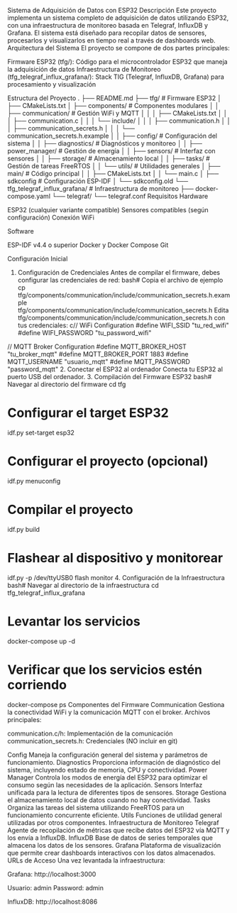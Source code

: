 Sistema de Adquisición de Datos con ESP32
Descripción
Este proyecto implementa un sistema completo de adquisición de datos utilizando ESP32, con una infraestructura de monitoreo basada en Telegraf, InfluxDB y Grafana. El sistema está diseñado para recopilar datos de sensores, procesarlos y visualizarlos en tiempo real a través de dashboards web.
Arquitectura del Sistema
El proyecto se compone de dos partes principales:

Firmware ESP32 (tfg/): Código para el microcontrolador ESP32 que maneja la adquisición de datos
Infraestructura de Monitoreo (tfg_telegraf_influx_grafana/): Stack TIG (Telegraf, InfluxDB, Grafana) para procesamiento y visualización

Estructura del Proyecto
.
├── README.md
├── tfg/                                  # Firmware ESP32
│   ├── CMakeLists.txt
│   ├── components/                       # Componentes modulares
│   │   ├── communication/                # Gestión WiFi y MQTT
│   │   │   ├── CMakeLists.txt
│   │   │   ├── communication.c
│   │   │   └── include/
│   │   │       ├── communication.h
│   │   │       ├── communication_secrets.h
│   │   │       └── communication_secrets.h.example
│   │   ├── config/                       # Configuración del sistema
│   │   ├── diagnostics/                  # Diagnósticos y monitoreo
│   │   ├── power_manager/                # Gestión de energía
│   │   ├── sensors/                      # Interfaz con sensores
│   │   ├── storage/                      # Almacenamiento local
│   │   ├── tasks/                        # Gestión de tareas FreeRTOS
│   │   └── utils/                        # Utilidades generales
│   ├── main/                             # Código principal
│   │   ├── CMakeLists.txt
│   │   └── main.c
│   ├── sdkconfig                         # Configuración ESP-IDF
│   └── sdkconfig.old
└── tfg_telegraf_influx_grafana/          # Infraestructura de monitoreo
    ├── docker-compose.yaml
    └── telegraf/
        └── telegraf.conf
Requisitos
Hardware

ESP32 (cualquier variante compatible)
Sensores compatibles (según configuración)
Conexión WiFi

Software

ESP-IDF v4.4 o superior
Docker y Docker Compose
Git

Configuración Inicial
1. Configuración de Credenciales
Antes de compilar el firmware, debes configurar las credenciales de red:
bash# Copia el archivo de ejemplo
cp tfg/components/communication/include/communication_secrets.h.example \
   tfg/components/communication/include/communication_secrets.h
Edita tfg/components/communication/include/communication_secrets.h con tus credenciales:
c// WiFi Configuration
#define WIFI_SSID "tu_red_wifi"
#define WIFI_PASSWORD "tu_password_wifi"

// MQTT Broker Configuration
#define MQTT_BROKER_HOST "tu_broker_mqtt"
#define MQTT_BROKER_PORT 1883
#define MQTT_USERNAME "usuario_mqtt"
#define MQTT_PASSWORD "password_mqtt"
2. Conectar el ESP32 al ordenador
Conecta tu ESP32 al puerto USB del ordenador.
3. Compilación del Firmware ESP32
bash# Navegar al directorio del firmware
cd tfg

# Configurar el target ESP32
idf.py set-target esp32

# Configurar el proyecto (opcional)
idf.py menuconfig

# Compilar el proyecto
idf.py build

# Flashear al dispositivo y monitorear
idf.py -p /dev/ttyUSB0 flash monitor
4. Configuración de la Infraestructura
bash# Navegar al directorio de la infraestructura
cd tfg_telegraf_influx_grafana

# Levantar los servicios
docker-compose up -d

# Verificar que los servicios estén corriendo
docker-compose ps
Componentes del Firmware
Communication
Gestiona la conectividad WiFi y la comunicación MQTT con el broker.
Archivos principales:

communication.c/h: Implementación de la comunicación
communication_secrets.h: Credenciales (NO incluir en git)

Config
Maneja la configuración general del sistema y parámetros de funcionamiento.
Diagnostics
Proporciona información de diagnóstico del sistema, incluyendo estado de memoria, CPU y conectividad.
Power Manager
Controla los modos de energía del ESP32 para optimizar el consumo según las necesidades de la aplicación.
Sensors
Interfaz unificada para la lectura de diferentes tipos de sensores.
Storage
Gestiona el almacenamiento local de datos cuando no hay conectividad.
Tasks
Organiza las tareas del sistema utilizando FreeRTOS para un funcionamiento concurrente eficiente.
Utils
Funciones de utilidad general utilizadas por otros componentes.
Infraestructura de Monitoreo
Telegraf
Agente de recopilación de métricas que recibe datos del ESP32 vía MQTT y los envía a InfluxDB.
InfluxDB
Base de datos de series temporales que almacena los datos de los sensores.
Grafana
Plataforma de visualización que permite crear dashboards interactivos con los datos almacenados.
URLs de Acceso
Una vez levantada la infraestructura:

Grafana: http://localhost:3000

Usuario: admin
Password: admin


InfluxDB: http://localhost:8086